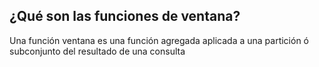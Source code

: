 ## ¿Qué son las funciones de ventana?


Una función ventana es una función agregada aplicada a una partición ó subconjunto del resultado de una consulta
